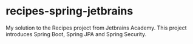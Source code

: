 # recipes-spring-jetbrains

My solution to the Recipes project from Jetbrains Academy.
This project introduces Spring Boot, Spring JPA and Spring Security.
